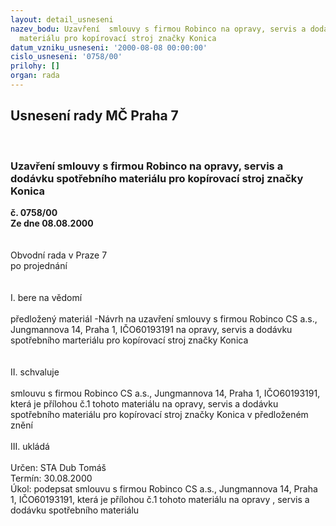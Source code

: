 ```yaml
---
layout: detail_usneseni
nazev_bodu: Uzavření  smlouvy s firmou Robinco na opravy, servis a dodávku spotřebního
  materiálu pro kopírovací stroj značky Konica
datum_vzniku_usneseni: '2000-08-08 00:00:00'
cislo_usneseni: '0758/00'
prilohy: []
organ: rada
---
```

<div id="ucUsn_pList" class="usn">
	<span><h2>Usnesení rady MČ Praha 7 </h2>
<br></span><div class="standBody">
<span><h3>Uzavření  smlouvy s firmou Robinco na opravy, servis a dodávku spotřebního materiálu pro kopírovací stroj značky Konica</h3></span><div class="center">
		<strong>č. 0758/00</strong><br>
	</div>
<div class="center">
		<strong>Ze dne 08.08.2000</strong><br><br>
	</div>     <br>Obvodní rada v Praze 7<br>po projednání<br><br><br>I.	bere na vědomí<br><br> předložený materiál -Návrh  na uzavření  smlouvy s firmou Robinco CS a.s., Jungmannova 14, Praha 1, IČO60193191  na opravy, servis a dodávku spotřebního marteriálu pro kopírovací stroj značky Konica	<br><br><br>II.	schvaluje<br><br>smlouvu s firmou Robinco CS a.s., Jungmannova 14, Praha 1, IČO60193191, která je přílohou č.1 tohoto materiálu na opravy, servis a dodávku spotřebního materiálu pro kopírovací stroj značky Konica v předloženém znění<br><br>III.	ukládá <br><br> Určen:	     	STA Dub Tomáš<br>Termín: 30.08.2000<br>Úkol:	podepsat smlouvu s firmou Robinco CS a.s., Jungmannova 14, Praha 1, IČO60193191, která je přílohou č.1 tohoto materiálu  na opravy , servis a dodávku spotřebního materiálu<br>
</div>
</div>
